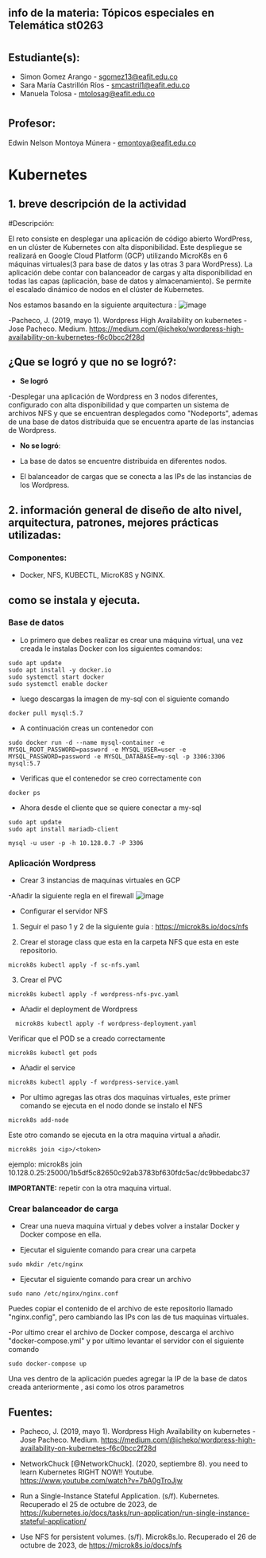 ## info de la materia: Tópicos especiales en Telemática st0263 
#
## Estudiante(s): 
- Simon Gomez Arango - sgomez13@eafit.edu.co
- Sara María Castrillón Ríos - smcastril1@eafit.edu.co
- Manuela Tolosa - mtolosag@eafit.edu.co
#
## Profesor: 
Edwin Nelson Montoya Múnera - emontoya@eafit.edu.co
#
# Kubernetes

## 1. breve descripción de la actividad
#Descripción:

El reto consiste en desplegar una aplicación de código abierto WordPress, en un clúster de Kubernetes con alta disponibilidad. Este despliegue se realizará en Google Cloud Platform (GCP) utilizando MicroK8s en 6 máquinas virtuales(3 para base de datos  y las otras 3 para WordPress). La aplicación debe contar con balanceador de cargas y alta disponibilidad en todas las capas (aplicación, base de datos y almacenamiento). Se permite el escalado dinámico de nodos en el clúster de Kubernetes.

Nos estamos basando en la siguiente arquitectura :
![image](https://github.com/sgomeza13/reto4_telematica/assets/74980999/567790a2-9db2-49e3-a0c6-84bd292923eb)

-Pacheco, J. (2019, mayo 1). Wordpress High Availability on kubernetes - Jose Pacheco. Medium. https://medium.com/@icheko/wordpress-high-availability-on-kubernetes-f6c0bcc2f28d

## ¿Que se logró y que no se logró?:

- **Se logró**

-Desplegar una aplicación de Wordpress en 3 nodos diferentes, configurado con alta disponibilidad y que comparten un sistema de archivos NFS y que se encuentran desplegados como "Nodeports", ademas de una base de datos distribuida que se encuentra aparte de las instancias de Wordpress.

- **No se logró**:

- La base de datos se encuentre distribuida en diferentes nodos.
- El balanceador de cargas que se conecta a las IPs de las instancias de los Wordpress.


## 2. información general de diseño de alto nivel, arquitectura, patrones, mejores prácticas utilizadas:

### Componentes: 
- Docker, NFS, KUBECTL, MicroK8S y NGINX.

## como se instala y ejecuta.
### Base de datos
- Lo primero que debes realizar es crear una máquina virtual, una vez creada le instalas Docker con los siguientes comandos:
``` 
sudo apt update
sudo apt install -y docker.io
sudo systemctl start docker
sudo systemctl enable docker
```

- luego descargas la imagen de my-sql con el siguiente comando 
```
docker pull mysql:5.7
```

- A continuación creas un contenedor con 
```
sudo docker run -d --name mysql-container -e MYSQL_ROOT_PASSWORD=password -e MYSQL_USER=user -e MYSQL_PASSWORD=password -e MYSQL_DATABASE=my-sql -p 3306:3306 mysql:5.7
```

- Verificas que el contenedor se creo correctamente con  
```
docker ps
```

- Ahora desde el cliente que se quiere conectar a my-sql 
```
sudo apt update
sudo apt install mariadb-client
```

```
mysql -u user -p -h 10.128.0.7 -P 3306
```
### Aplicación Wordpress
- Crear 3 instancias de maquinas virtuales en GCP

-Añadir la siguiente regla en el firewall
![image](https://github.com/sgomeza13/reto4_telematica/assets/74980999/c0734f27-429e-4954-aadc-fb2b3dae842f)

- Configurar el servidor NFS 
1. Seguir el paso 1 y 2 de la siguiente guia : https://microk8s.io/docs/nfs
      
2. Crear el storage class que esta en la carpeta NFS que esta en este repositorio.
```
microk8s kubectl apply -f sc-nfs.yaml
```

3. Crear el PVC 
```
microk8s kubectl apply -f wordpress-nfs-pvc.yaml
```

- Añadir el deployment de Wordpress
```
  microk8s kubectl apply -f wordpress-deployment.yaml
```
  
Verificar que el POD se a creado correctamente 
```
microk8s kubectl get pods
```

- Añadir el service
  
```
microk8s kubectl apply -f wordpress-service.yaml
```

- Por ultimo agregas las otras dos maquinas virtuales, este primer comando se ejecuta en el nodo donde se instalo el NFS
```
microk8s add-node
```

Este otro comando se ejecuta en la otra maquina virtual a añadir.
```
microk8s join <ip>/<token>
```
ejemplo: microk8s join 10.128.0.25:25000/1b5df5c82650c92ab3783bf630fdc5ac/dc9bbedabc37

**IMPORTANTE:** repetir con la otra maquina virtual.

### Crear balanceador de carga

- Crear una nueva maquina virtual y debes volver a instalar Docker y Docker compose en ella.
  
- Ejecutar el siguiente comando para crear una carpeta 
```
sudo mkdir /etc/nginx
```

- Ejecutar el siguiente comando para crear un archivo
```
sudo nano /etc/nginx/nginx.conf
```

Puedes copiar el contenido de el archivo de este repositorio llamado "nginx.config", pero cambiando las IPs con las de tus maquinas virtuales.

-Por ultimo crear el archivo de Docker compose, descarga el archivo "docker-compose.yml" y por ultimo levantar el servidor con el siguiente comando 
```
sudo docker-compose up
```

Una ves dentro de la aplicación puedes agregar la IP de la base de datos creada anteriormente , asi como los otros parametros

## Fuentes:

- Pacheco, J. (2019, mayo 1). Wordpress High Availability on kubernetes - Jose Pacheco. Medium. https://medium.com/@icheko/wordpress-high-availability-on-kubernetes-f6c0bcc2f28d


- NetworkChuck [@NetworkChuck]. (2020, septiembre 8). you need to learn Kubernetes RIGHT NOW!! Youtube. https://www.youtube.com/watch?v=7bA0gTroJjw


- Run a Single-Instance Stateful Application. (s/f). Kubernetes. Recuperado el 25 de octubre de 2023, de https://kubernetes.io/docs/tasks/run-application/run-single-instance-stateful-application/


- Use NFS for persistent volumes. (s/f). Microk8s.Io. Recuperado el 26 de octubre de 2023, de https://microk8s.io/docs/nfs





